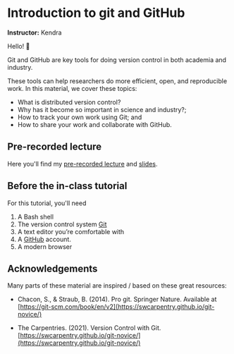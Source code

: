 # Introduction to git and GitHub

**Instructor:** Kendra

Hello! 👋

Git and GitHub are key tools for doing version control in both academia and industry.

These tools can help researchers do more efficient, open, and reproducible work.
In this material, we cover these topics:

* What is distributed version control?
* Why has it become so important in science and industry?;
* How to track your own work using Git; and
* How to share your work and collaborate with GitHub.

## Pre-recorded lecture

Here you'll find my [pre-recorded lecture](https://youtu.be/b0ETTTKfu2Y)
and [slides](./lecture/git_github__lecture_slides.pdf).

## Before the in-class tutorial

For this tutorial, you'll need

1. A Bash shell
2. The version control system [Git](https://git-scm.com/)
3. A text editor you’re comfortable with
4. A [GitHub](https://github.com/) account.
5. A modern browser

## Acknowledgements

Many parts of these material are inspired / based on these great resources:

- Chacon, S., & Straub, B. (2014). Pro git. Springer Nature.
  Available at [https://git-scm.com/book/en/v2](https://swcarpentry.github.io/git-novice/)

-  The Carpentries. (2021). Version Control with Git.
  [https://swcarpentry.github.io/git-novice/](https://swcarpentry.github.io/git-novice/)
